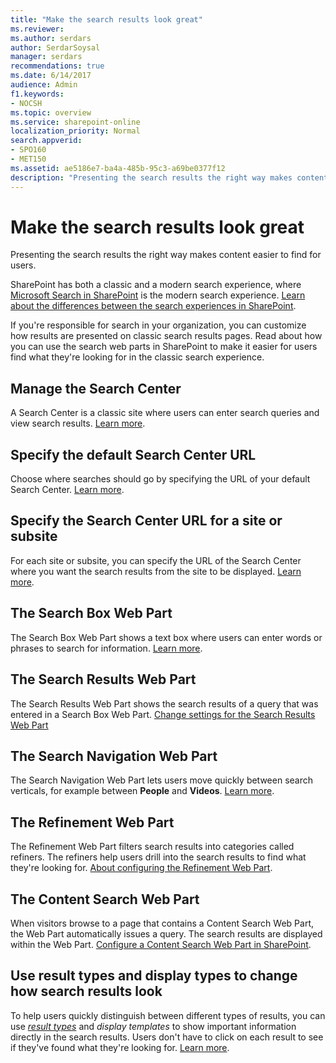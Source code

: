 ```yaml
---
title: "Make the search results look great"
ms.reviewer: 
ms.author: serdars
author: SerdarSoysal
manager: serdars
recommendations: true
ms.date: 6/14/2017
audience: Admin
f1.keywords:
- NOCSH
ms.topic: overview
ms.service: sharepoint-online
localization_priority: Normal
search.appverid:
- SPO160
- MET150
ms.assetid: ae5186e7-ba4a-485b-95c3-a69be0377f12
description: "Presenting the search results the right way makes content easier to find. Learn how you can use the search web parts in SharePoint to help users find what they're looking for."
---
```


# Make the search results look great

Presenting the search results the right way makes content easier to find for users.

SharePoint has both a classic and a modern search experience, where [Microsoft Search in SharePoint](/microsoftsearch/overview-microsoft-search) is the modern search experience. [Learn about the differences between the search experiences in SharePoint](differences-classic-modern-search.md).

If you're responsible for search in your organization, you can customize how results are presented on classic search results pages. Read about how you can use the search web parts in SharePoint to make it easier for users find what they're looking for in the classic search experience.  
  
## Manage the Search Center
  
A Search Center is a classic site where users can enter search queries and view search results. [Learn more](manage-search-center.md).
  
## Specify the default Search Center URL
  
Choose where searches should go by specifying the URL of your default Search Center. [Learn more](specify-default-search-center.md).
  
## Specify the Search Center URL for a site or subsite
  
For each site or subsite, you can specify the URL of the Search Center where you want the search results from the site to be displayed. [Learn more](override-default-search-center.md).
  
## The Search Box Web Part
  
The Search Box Web Part shows a text box where users can enter words or phrases to search for information. [Learn more](search-box-web-part.md).
  
 ## The Search Results Web Part
  
The Search Results Web Part shows the search results of a query that was entered in a Search Box Web Part. [Change settings for the Search Results Web Part](https://support.office.com/article/40ff85b3-bc5e-4230-b1dd-f088188e487e)
  
## The Search Navigation Web Part
  
The Search Navigation Web Part lets users move quickly between search verticals, for example between **People** and **Videos**. [Learn more](search-navigation-web-part.md).
  
## The Refinement Web Part
  
The Refinement Web Part filters search results into categories called refiners. The refiners help users drill into the search results to find what they're looking for. [About configuring the Refinement Web Part](https://support.office.com/article/7cef67e8-b992-4659-b21a-ba534eea102e).
  
## The Content Search Web Part
  
When visitors browse to a page that contains a Content Search Web Part, the Web Part automatically issues a query. The search results are displayed within the Web Part. [Configure a Content Search Web Part in SharePoint](https://support.office.com/article/0dc16de1-dbe4-462b-babb-bf8338c36c9a).
  
 ## Use result types and display types to change how search results look
  
To help users quickly distinguish between different types of results, you can use  *[result types](manage-result-types.md)*  and  *display templates*  to show important information directly in the search results. Users don't have to click on each result to see if they've found what they're looking for. [Learn more](use-result-types-and-display-templates.md).